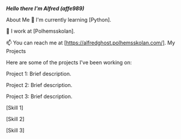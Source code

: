 _**Hello there I'm Alfred (affe989)**_



About Me
🌱 I'm currently learning [Python].

💼 I work at [Polhemsskolan].

📫 You can reach me at [https://alfredghost.polhemsskolan.com/].
My Projects


Here are some of the projects I've been working on:

Project 1: Brief description.

Project 2: Brief description.

Project 3: Brief description.


[Skill 1]

[Skill 2]

[Skill 3]
